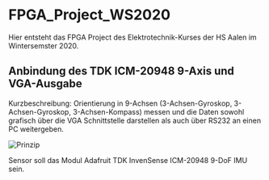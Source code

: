 # FPGA_Project_WS2020
Hier entsteht das FPGA Project des Elektrotechnik-Kurses der HS Aalen im Wintersemster 2020.

## Anbindung des TDK ICM-20948 9-Axis und VGA-Ausgabe

Kurzbeschreibung: Orientierung in 9-Achsen (3-Achsen-Gyroskop, 3-Achsen-Gyroskop, 3-Achsen-Kompass) messen
und die Daten sowohl grafisch über die VGA Schnittstelle darstellen als auch über RS232 an einen PC weitergeben.

![Prinzip](https://github.com/lmai95/FPGA_Project_WS2020/blob/main/documentation/pics/Beschl-VGA.jpg)

Sensor soll das Modul Adafruit TDK InvenSense ICM-20948 9-DoF IMU sein.
